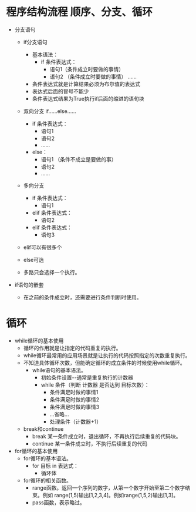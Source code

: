 # 程序结构流程 顺序、分支、循环
- 分支语句
    - if分支语句
        - 基本语法：
            - if 条件表达式：
                - 语句1（条件成立时要做的事情）
                - 语句2 （条件成立时要做的事情）
                  ......
        - 条件表达式就是计算结果必须为布尔值的表达式
        - 表达式后面的冒号不能少
        - 条件表达式结果为True执行if后面的缩进的语句块
        
    - 双向分支 if......else......
        - if 条件表达式：
            - 语句1
            - 语句2
            - ......
        -   else：
             - 语句1 （条件不成立是要做的事）
             - 语句2
             - ......
             
    - 多向分支 
        - if 条件表达式：
            - 语句1
        - elif 条件表达式：
            - 语句2
        - elif 条件表达式：
            - 语句3        
            
    - elif可以有很多个
    - else可选
    - 多路只会选择一个执行。     
    
- if语句的嵌套
    - 在之前的条件成立时，还需要进行条件判断时使用。
    
# 循环
   - while循环的基本使用
       - 循环的作用就是让指定的代码重复的执行。
       - while循环最常用的应用场景就是让执行的代码按照指定的次数重复执行。
       - 不知道具体循环次数，但能确定循环的成立条件的时候使用while循环。
            - while语句的基本语法。
                - 初始条件设置--通常是重复执行的计数器
                - while 条件（判断 计数器 是否达到 目标次数）：
                     - 条件满足时做的事情1
                     - 条件满足时做的事情2
                     - 条件满足时做的事情3
                     - ...省略...
                     - 处理条件（计数器+1）    
       - break和continue
            - break 某一条件成立时，退出循环，不再执行后续重复的代码块。
            - continue 某一条件成立时，不执行后续重复的代码
   - for循环的基本使用
       - for循环的基本语法。
           - for 目标 in 表达式：
               - 循环体
       - for循环的相关函数。
           - range函数。返回一个序列的数字，从第一个数字开始至第二个数字结束。例如
           range(1,5)输出[1,2,3,4]。例如range(1,5,2)输出[1,3]。
           - pass函数，表示略过。 